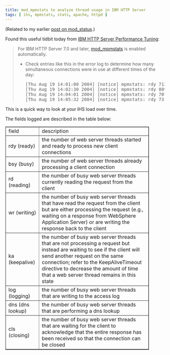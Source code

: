 ```yaml
---
title: mod_mpmstats to analyze thread usage in IBM HTTP Server
tags: [ ihs, mpmstats, stats, apache, httpd ]
---
```

(Related to my earlier [post on mod_status](https://www.ibm.com/developerworks/community/blogs/Dougclectica/entry/using_ibm_http_server_6_1_diagnostic_capabilities_with_websphere7).)

Found this useful tidbit today from [IBM HTTP Server Performance Tuning](https://publib.boulder.ibm.com/httpserv/ihsdiag/ihs_performance.html):

> For IBM HTTP Server 7.0 and later, [mod_mpmstats](https://publib.boulder.ibm.com/httpserv/ihsdiag/2.0/mod_mpmstats.html) is enabled automatically.
> 
> *   Check entries like this in the error log to determine how many simultaneous connections were in use at different times of the day:
>     
>     <pre>[Thu Aug 19 14:01:00 2004] [notice] mpmstats: rdy 712 **bsy 312** rd 121 wr 173 ka 0 log 0 dns 0 cls 18
>     [Thu Aug 19 14:02:30 2004] [notice] mpmstats: rdy 809 **bsy 215** rd 131 wr 44 ka 0 log 0 dns 0 cls 40
>     [Thu Aug 19 14:04:01 2004] [notice] mpmstats: rdy 707 **bsy 317** rd 193 wr 97 ka 0 log 0 dns 0 cls 27
>     [Thu Aug 19 14:05:32 2004] [notice] mpmstats: rdy 731 **bsy 293** rd 196 wr 39 ka 0 log 0 dns 0 cls 58
>     </pre>

This is a quick way to look at your IHS load over time.

The fields logged are described in the table below:

<table style="width: 90%;" border="1">

<tbody>

<tr>

<td>field</td>

<td>description</td>

</tr>

<tr>

<td>rdy (ready)</td>

<td>the number of web server threads started and ready to process new client connections</td>

</tr>

<tr>

<td>bsy (busy)</td>

<td>the number of web server threads already processing a client connection</td>

</tr>

<tr>

<td>rd (reading)</td>

<td>the number of busy web server threads currently reading the request from the client</td>

</tr>

<tr>

<td>wr (writing)</td>

<td>the number of busy web server threads that have read the request from the client but are either processing the request (e.g., waiting on a response from WebSphere Application Server) or are writing the response back to the client</td>

</tr>

<tr>

<td>ka (keepalive)</td>

<td>the number of busy web server threads that are not processing a request but instead are waiting to see if the client will send another request on the same connection; refer to the KeepAliveTimeout directive to decrease the amount of time that a web server thread remains in this state</td>

</tr>

<tr>

<td>log (logging)</td>

<td>the number of busy web server threads that are writing to the access log</td>

</tr>

<tr>

<td>dns (dns lookup)</td>

<td>the number of busy web server threads that are performing a dns lookup</td>

</tr>

<tr>

<td>cls (closing)</td>

<td>the number of busy web server threads that are waiting for the client to acknowledge that the entire response has been received so that the connection can be closed</td>

</tr>

</tbody>

</table>
